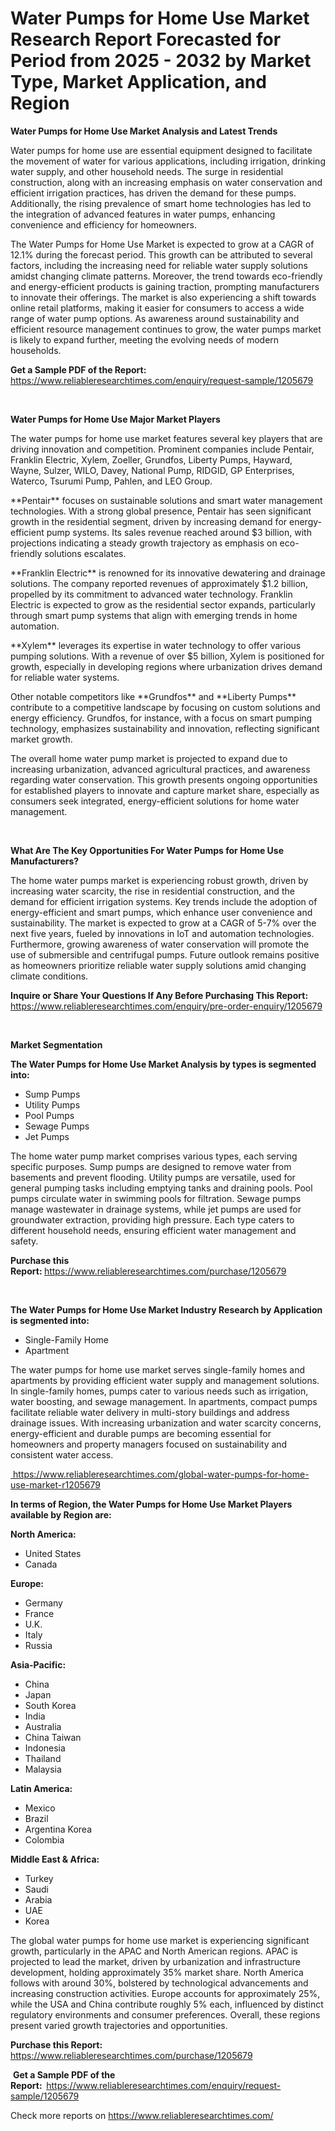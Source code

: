 <p><h1>Water Pumps for Home Use Market Research Report Forecasted for Period from 2025 -  2032 by Market Type, Market Application, and Region</h1></p><p><strong>Water Pumps for Home Use Market Analysis and Latest Trends</strong></p>
<p><p>Water pumps for home use are essential equipment designed to facilitate the movement of water for various applications, including irrigation, drinking water supply, and other household needs. The surge in residential construction, along with an increasing emphasis on water conservation and efficient irrigation practices, has driven the demand for these pumps. Additionally, the rising prevalence of smart home technologies has led to the integration of advanced features in water pumps, enhancing convenience and efficiency for homeowners.</p><p>The Water Pumps for Home Use Market is expected to grow at a CAGR of 12.1% during the forecast period. This growth can be attributed to several factors, including the increasing need for reliable water supply solutions amidst changing climate patterns. Moreover, the trend towards eco-friendly and energy-efficient products is gaining traction, prompting manufacturers to innovate their offerings. The market is also experiencing a shift towards online retail platforms, making it easier for consumers to access a wide range of water pump options. As awareness around sustainability and efficient resource management continues to grow, the water pumps market is likely to expand further, meeting the evolving needs of modern households.</p></p>
<p><strong>Get a Sample PDF of the Report:&nbsp;</strong> <a href="https://www.reliableresearchtimes.com/enquiry/request-sample/1205679?utm_campaign=2393&utm_medium=2&utm_source=Github&utm_content=ia&utm_term=19022025&utm_id=water-pumps-for-home-use">https://www.reliableresearchtimes.com/enquiry/request-sample/1205679</a></p>
<p>&nbsp;</p>
<p><strong>Water Pumps for Home Use Major Market Players</strong></p>
<p><p>The water pumps for home use market features several key players that are driving innovation and competition. Prominent companies include Pentair, Franklin Electric, Xylem, Zoeller, Grundfos, Liberty Pumps, Hayward, Wayne, Sulzer, WILO, Davey, National Pump, RIDGID, GP Enterprises, Waterco, Tsurumi Pump, Pahlen, and LEO Group.</p><p>**Pentair** focuses on sustainable solutions and smart water management technologies. With a strong global presence, Pentair has seen significant growth in the residential segment, driven by increasing demand for energy-efficient pump systems. Its sales revenue reached around $3 billion, with projections indicating a steady growth trajectory as emphasis on eco-friendly solutions escalates.</p><p>**Franklin Electric** is renowned for its innovative dewatering and drainage solutions. The company reported revenues of approximately $1.2 billion, propelled by its commitment to advanced water technology. Franklin Electric is expected to grow as the residential sector expands, particularly through smart pump systems that align with emerging trends in home automation.</p><p>**Xylem** leverages its expertise in water technology to offer various pumping solutions. With a revenue of over $5 billion, Xylem is positioned for growth, especially in developing regions where urbanization drives demand for reliable water systems.</p><p>Other notable competitors like **Grundfos** and **Liberty Pumps** contribute to a competitive landscape by focusing on custom solutions and energy efficiency. Grundfos, for instance, with a focus on smart pumping technology, emphasizes sustainability and innovation, reflecting significant market growth.</p><p>The overall home water pump market is projected to expand due to increasing urbanization, advanced agricultural practices, and awareness regarding water conservation. This growth presents ongoing opportunities for established players to innovate and capture market share, especially as consumers seek integrated, energy-efficient solutions for home water management.</p></p>
<p>&nbsp;</p>
<p><strong>What Are The Key Opportunities For Water Pumps for Home Use Manufacturers?</strong></p>
<p><p>The home water pumps market is experiencing robust growth, driven by increasing water scarcity, the rise in residential construction, and the demand for efficient irrigation systems. Key trends include the adoption of energy-efficient and smart pumps, which enhance user convenience and sustainability. The market is expected to grow at a CAGR of 5-7% over the next five years, fueled by innovations in IoT and automation technologies. Furthermore, growing awareness of water conservation will promote the use of submersible and centrifugal pumps. Future outlook remains positive as homeowners prioritize reliable water supply solutions amid changing climate conditions.</p></p>
<p><strong>Inquire or Share Your Questions If Any Before Purchasing This Report:</strong> <a href="https://www.reliableresearchtimes.com/enquiry/pre-order-enquiry/1205679?utm_campaign=2393&utm_medium=2&utm_source=Github&utm_content=ia&utm_term=19022025&utm_id=water-pumps-for-home-use">https://www.reliableresearchtimes.com/enquiry/pre-order-enquiry/1205679</a></p>
<p>&nbsp;</p>
<p><strong>Market Segmentation</strong></p>
<p><strong>The Water Pumps for Home Use Market Analysis by types is segmented into:</strong></p>
<p><ul><li>Sump Pumps</li><li>Utility Pumps</li><li>Pool Pumps</li><li>Sewage Pumps</li><li>Jet Pumps</li></ul></p>
<p><p>The home water pump market comprises various types, each serving specific purposes. Sump pumps are designed to remove water from basements and prevent flooding. Utility pumps are versatile, used for general pumping tasks including emptying tanks and draining pools. Pool pumps circulate water in swimming pools for filtration. Sewage pumps manage wastewater in drainage systems, while jet pumps are used for groundwater extraction, providing high pressure. Each type caters to different household needs, ensuring efficient water management and safety.</p></p>
<p><strong>Purchase this Report:&nbsp;</strong><a href="https://www.reliableresearchtimes.com/purchase/1205679?utm_campaign=2393&utm_medium=2&utm_source=Github&utm_content=ia&utm_term=19022025&utm_id=water-pumps-for-home-use">https://www.reliableresearchtimes.com/purchase/1205679</a></p>
<p>&nbsp;</p>
<p><strong>The Water Pumps for Home Use Market Industry Research by Application is segmented into:</strong></p>
<p><ul><li>Single-Family Home</li><li>Apartment</li></ul></p>
<p><p>The water pumps for home use market serves single-family homes and apartments by providing efficient water supply and management solutions. In single-family homes, pumps cater to various needs such as irrigation, water boosting, and sewage management. In apartments, compact pumps facilitate reliable water delivery in multi-story buildings and address drainage issues. With increasing urbanization and water scarcity concerns, energy-efficient and durable pumps are becoming essential for homeowners and property managers focused on sustainability and consistent water access.</p></p>
<p><a href="https://www.reliableresearchtimes.com/global-water-pumps-for-home-use-market-r1205679?utm_campaign=2393&utm_medium=2&utm_source=Github&utm_content=ia&utm_term=19022025&utm_id=water-pumps-for-home-use">&nbsp;https://www.reliableresearchtimes.com/global-water-pumps-for-home-use-market-r1205679</a></p>
<p><strong>In terms of Region, the Water Pumps for Home Use Market Players available by Region are:</strong></p>
<p>
    <p> <strong> North America: </strong>
        <ul>
            <li>United States</li>
            <li>Canada</li>
        </ul>
        </p> 
    <p> <strong> Europe: </strong>
        <ul>
            <li>Germany</li>
            <li>France</li>
            <li>U.K.</li>
            <li>Italy</li>
            <li>Russia</li>
        </ul>
        </p> 
    <p> <strong> Asia-Pacific: </strong>
        <ul>
            <li>China</li>
            <li>Japan</li>
            <li>South Korea</li>
            <li>India</li>
            <li>Australia</li>
            <li>China Taiwan</li>
            <li>Indonesia</li>
            <li>Thailand</li>
            <li>Malaysia</li>
        </ul>
        </p> 
    <p> <strong> Latin America: </strong>
        <ul>
            <li>Mexico</li>
            <li>Brazil</li>
            <li>Argentina Korea</li>
            <li>Colombia</li>
        </ul>
        </p> 
    <p> <strong> Middle East & Africa: </strong>
        <ul>
            <li>Turkey</li>
            <li>Saudi</li>
            <li>Arabia</li>
            <li>UAE</li>
            <li>Korea</li>
        </ul>
    </p>
    </p>
<p><p>The global water pumps for home use market is experiencing significant growth, particularly in the APAC and North American regions. APAC is projected to lead the market, driven by urbanization and infrastructure development, holding approximately 35% market share. North America follows with around 30%, bolstered by technological advancements and increasing construction activities. Europe accounts for approximately 25%, while the USA and China contribute roughly 5% each, influenced by distinct regulatory environments and consumer preferences. Overall, these regions present varied growth trajectories and opportunities.</p></p>
<p><strong>Purchase this Report: </strong><a href="https://www.reliableresearchtimes.com/purchase/1205679?utm_campaign=2393&utm_medium=2&utm_source=Github&utm_content=ia&utm_term=19022025&utm_id=water-pumps-for-home-use">https://www.reliableresearchtimes.com/purchase/1205679</a></p>
<p>&nbsp;<strong>Get a Sample PDF of the Report:&nbsp;&nbsp;</strong><a href="https://www.reliableresearchtimes.com/enquiry/request-sample/1205679?utm_campaign=2393&utm_medium=2&utm_source=Github&utm_content=ia&utm_term=19022025&utm_id=water-pumps-for-home-use">https://www.reliableresearchtimes.com/enquiry/request-sample/1205679</a></p>
<p><strong></strong></p>
<p>Check more reports on <a href="https://www.reliableresearchtimes.com/?utm_campaign=2393&utm_medium=2&utm_source=Github&utm_content=ia&utm_term=19022025&utm_id=water-pumps-for-home-use">https://www.reliableresearchtimes.com/</a></p>